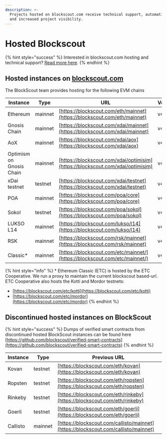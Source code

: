 ```yaml
---
description: >-
  Projects hosted on blockscout.com receive technical support, automatic updates
  and increased project visibility.
---
```


# Hosted Blockscout

{% hint style="success" %}
Interested in blockscout.com hosting and technical support? [Read more here](../../for-projects/premium-features/your-chain-on-blockscout.com.md).
{% endhint %}

## Hosted instances on [blockscout.com](http://blockscout.com)

The BlockScout team provides hosting for the following EVM chains

| Instance                 | Type    | URL                                                                            | Version |
| ------------------------ | ------- | ------------------------------------------------------------------------------ | ------- |
| Ethereum                 | mainnet | [https://blockscout.com/eth/mainnet](https://blockscout.com/eth/mainnet)       | v4.1.4  |
| Gnosis Chain             | mainnet | [https://blockscout.com/xdai/mainnet](https://blockscout.com/xdai/mainnet)     | v4.1.4  |
| AoX                      | mainnet | [https://blockscout.com/xdai/aox](https://blockscout.com/xdai/aox)             | v4.1.5  |
| Optimism on Gnosis Chain | mainnet | [https://blockscout.com/xdai/optimisim](https://blockscout.com/xdai/optimisim) | v4.1.5  |
| xDai testnet             | testnet | [https://blockscout.com/xdai/testnet](https://blockscout.com/xdai/testnet)     | v4.1.5  |
| POA                      | mainnet | [https://blockscout.com/poa/core](https://blockscout.com/poa/core)             | v4.1.5  |
| Sokol                    | testnet | [https://blockscout.com/poa/sokol](https://blockscout.com/poa/sokol)           | v4.1.4  |
| LUKSO L14                | mainnet | [https://blockscout.com/lukso/l14](https://blockscout.com/lukso/l14)           | v4.1.5  |
| RSK                      | mainnet | [https://blockscout.com/rsk/mainnet](https://blockscout.com/rsk/mainnet)       | v4.1.5  |
| Classic\*                | mainnet | [https://blockscout.com/etc/mainnet/](https://blockscout.com/etc/mainnet/)     | v4.1.3  |

{% hint style="info" %}
\* Ethereum Classic (ETC) is hosted by the ETC Cooperative. We run a proxy to maintain the current blockscout based-url. ETC Cooperative also hosts the Kotti and Mordor testnets:

* [https://blockscout.com/etc/kotti](https://blockscout.com/etc/kotti)
* [https://blockscout.com/etc/mordor](https://blockscout.com/etc/mordor)
{% endhint %}

## Discontinued hosted instances on BlockScout

{% hint style="success" %}
Dumps of verified smart contracts from discontinued hosted BlockScout instances can be found here [https://github.com/blockscout/verified-smart-contracts](https://github.com/blockscout/verified-smart-contracts)
{% endhint %}

| Instance | Type    | Previous URL                                                                       |
| -------- | ------- | ---------------------------------------------------------------------------------- |
| Kovan    | testnet | [https://blockscout.com/eth/kovan](https://blockscout.com/eth/kovan)               |
| Ropsten  | testnet | [https://blockscout.com/eth/ropsten](https://blockscout.com/eth/ropsten)           |
| Rinkeby  | testnet | [https://blockscout.com/eth/rinkeby](https://blockscout.com/eth/rinkeby)           |
| Goerli   | testnet | [https://blockscout.com/eth/goerli](https://blockscout.com/eth/goerli)             |
| Callisto | mainnet | [https://blockscout.com/callisto/mainnet](https://blockscout.com/callisto/mainnet) |
